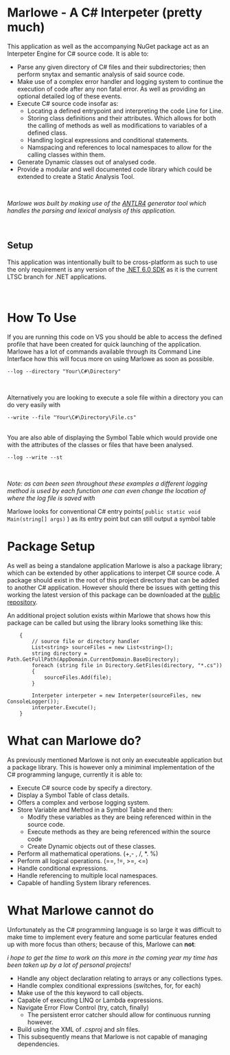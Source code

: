 # Marlowe - A C# Interpeter (pretty much)
This application as well as the accompanying NuGet package act as an Interpeter Engine for C# source code. It is able to:
* Parse any given directory of C# files and their subdirectories; then perform snytax and semantic analysis of said source code.
* Make use of a complex error handler and logging system to continue the execution of code after any non fatal error. As well as providing an optional detailed log of these events.
* Execute C# source code insofar as:
    - Locating a defined entrypoint and interpreting the code Line for Line. 
    - Storing class definitions and their attributes. Which allows for both the calling of methods as well as modifications to variables of a defined class.
    - Handling logical expressions and conditional statements.
    - Namspacing and references to local namespaces to allow for the calling classes within them.
* Generate Dynamic classes out of analysed code.
* Provide a modular and well documented code library which could be extended to create a Static Analysis Tool.

<br>

_Marlowe was built by making use of the *[ANTLR4](https://www.antlr.org/)* generator tool which handles the parsing and lexical analysis of this application._

<br>

## Setup
This application was intentionally built to be cross-platform as such to use the only requirement is any version of the [.NET 6.0 SDK](https://dotnet.microsoft.com/en-us/download/dotnet/6.0) as it is the current LTSC branch for .NET applications.

<br>

# How To Use 
If you are running this code on VS you should be able to access the defined profile that have been created for quick launching of the application. Marlowe has a lot of commands available through its Command Line Interface how this will focus more on using Marlowe as soon as possible.

```cli
--log --directory "Your\C#\Directory"
```
<br>

Alternatively you are looking to execute a sole file within a directory you can do very easily with

```cli
--write --file "Your\C#\Directory\File.cs"
```
<br>
You are also able of displaying the Symbol Table which would provide one with the attributes of the classes or files that have been analysed.

```cli
--log --write --st
```
<br>

_*Note:* as can been seen throughout these examples a different logging method is used by each function one can even change the location of where the log file is saved with_

Marlowe looks for conventional C# entry points( ```public static void Main(string[] args)``` ) as its entry point but can still output a symbol table 


# Package Setup
As well as being a standalone application Marlowe is also a package library; which can be extended by other applications to interpet C# source code. A package should exist in the root of this project directory that can be added to another C# application. However should there be issues with getting this working the latest version of this package can be downloaded at the [public repository](https://github.com/lbrowne-git/Marlowe).


An additional project solution exists within Marlowe that shows how this package can be called but using the library looks something like this:

``` CSharp
    {
        // source file or directory handler
        List<string> sourceFiles = new List<string>();
        string directory = Path.GetFullPath(AppDomain.CurrentDomain.BaseDirectory);
        foreach (string file in Directory.GetFiles(directory, "*.cs"))
        {
            sourceFiles.Add(file);
        }

        Interpeter interpeter = new Interpeter(sourceFiles, new ConsoleLogger());
        interpeter.Execute();
    }

```

# What can Marlowe do?
As previously mentioned Marlowe is not only an executeable application but a package library. This is however only a miniminal implementation of the C# programming languge, currently it is able to:
* Execute C# source code by specify a directory.
* Display a Symbol Table of class details.
* Offers a complex and verbose logging system.
* Store Variable and Method in a Symbol Table and then:
    - Modify these variables as they are being  referenced within in the source code.
    - Execute methods as they are being referenced within the source code
    - Create Dynamic objects out of these classes.
* Perform all mathematical operations. (+,- , /, *. %)
* Perform all logical operations.     (==, !=, >=, <=)
* Handle conditional expressions.
* Handle referencing to multiple local namespaces.
* Capable of handling System library references.


# What Marlowe cannot do
Unfortunately as the C# programming language is so large it was difficult to make time to implement every feature and some particular features ended up with more focus than others; because of this, Marlowe can **not**:

_i hope to get the time to work on this more in the coming year my time has been taken up by a lot of personal projects!_

* Handle any object declaration relating to arrays or any collections types.
* Handle complex conditional expressions (switches, for, for each) 
* Make use of the *this* keyword to call objects.
* Capable of executing LINQ or Lambda expressions. 
* Navigate Error Flow Control (try, catch, finally)
    - The persistent error catcher should allow for continuous running however.
* Build using the XML of _.csproj_ and _sln_ files.
* This subsequently means that Marlowe is not capable of managing dependencies.